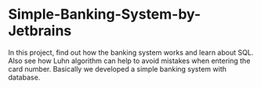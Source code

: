 # Simple-Banking-System-by-Jetbrains
In this project, find out how the banking system works and learn about SQL. Also see how Luhn algorithm can help to avoid mistakes when entering the card number. Basically we developed a simple banking system with database.
